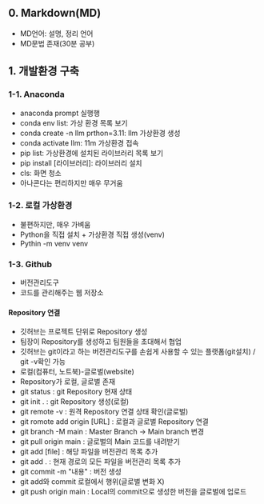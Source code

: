 ## 0. Markdown(MD)
  - MD언어: 설명, 정리 언어
  - MD문법 존재(30분 공부)

## 1. 개발환경 구축
### 1-1. Anaconda
  - anaconda prompt 실행행
  - conda env list: 가상 환경 목록 보기
  - conda create -n llm prthon=3.11: llm 가상환경 생성
  - conda activate llm: 11m 가상환경 접속
  - pip list: 가상환경에 설치된 라이브러리 목록 보기
  - pip install [라이브러리]: 라이브러리 설치
  - cls: 화면 청소
  - 아나콘다는 편리하지만 매우 무거움
### 1-2. 로컬 가상환경
- 불편하지만, 매우 가벼움
- Python을 직접 설치 + 가상환경 직접 생성(venv)
- Pythin -m venv venv

### 1-3. Github
  - 버전관리도구
  - 코드를 관리해주는 웹 저장소
  #### Repository 연결
  - 깃허브는 프로젝트 단위로 Repository 생성
  - 팀장이 Repository를 생성하고 팀원들을 초대해서 협업
  - 깃허브는 git이라고 하는 버전관리도구를 손쉽게 사용할 수 있는 플랫폼(git설치) / git -v확인 가능
  - 로컬(컴퓨터, 노트북)-글로벌(website)
  - Repository가 로컬, 글로벌 존재
  - git status : git Repository 현재 상태
  - git init . : git Repository 생성(로컬)
  - git remote -v : 원격 Repository 연결 상태 확인(글로벌)
  - git romote add origin [URL] : 로컬과 글로벌 Repository 연결
  - git branch -M main : Master Branch -> Main branch 변경
  - git pull origin main : 글로벌의 Main 코드를 내려받기
  - git add [file] : 해당 파일을 버전관리 목록 추가
  - git add . : 현재 경로의 모든 파일을 버전관리 목록 추가
  - git commit -m "내용" : 버전 생성
  - git add와 commit 로컬에서 행위(글로벌 변화 X)
  - git push origin main : Local의 commit으로 생성한 버전을 글로벌에 업로드